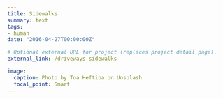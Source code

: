 ```yaml
---
title: Sidewalks
summary: text
tags:
- human
date: "2016-04-27T00:00:00Z"

# Optional external URL for project (replaces project detail page).
external_link: /driveways-sidewalks

image:
  caption: Photo by Toa Heftiba on Unsplash
  focal_point: Smart
---
```

